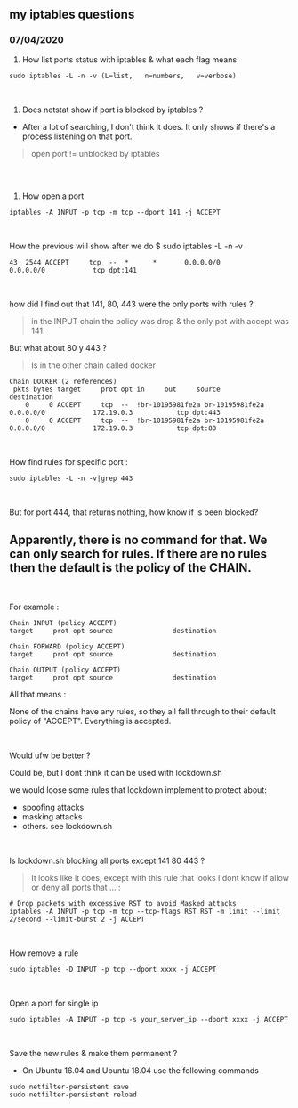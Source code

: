

## my iptables questions  

### 07/04/2020

1. How list ports status with iptables & what each flag means

```
sudo iptables -L -n -v (L=list,   n=numbers,   v=verbose)
```

<br>

1. Does netstat show if port is blocked by iptables ?

* After a lot of searching, I don't think it does. It only shows if there's a process listening on that port.


> open port != unblocked by iptables

```
```

<br>

1. How open a port

```
iptables -A INPUT -p tcp -m tcp --dport 141 -j ACCEPT
```

<br>

How the previous will show after we do $ sudo iptables -L -n -v

```
43  2544 ACCEPT     tcp  --  *      *       0.0.0.0/0            0.0.0.0/0            tcp dpt:141
```

<br>

how did I find out that 141, 80, 443 were the only ports with rules ?

> in the INPUT chain the policy was drop & the only pot with accept was 141.

But what about 80 y 443 ?

> Is in the other chain called docker

```
Chain DOCKER (2 references)
 pkts bytes target     prot opt in     out     source               destination         
    0     0 ACCEPT     tcp  --  !br-10195981fe2a br-10195981fe2a  0.0.0.0/0            172.19.0.3           tcp dpt:443
    0     0 ACCEPT     tcp  --  !br-10195981fe2a br-10195981fe2a  0.0.0.0/0            172.19.0.3           tcp dpt:80
```

<br>

How find rules for specific port :

```
sudo iptables -L -n -v|grep 443
```

<br>

But for port 444, that returns nothing, how know if is been blocked?

## Apparently, there is no command for that. We can only search for rules. If there are no rules then the default is the policy of the CHAIN. 

<br>

For example :

```
Chain INPUT (policy ACCEPT)
target     prot opt source               destination

Chain FORWARD (policy ACCEPT)
target     prot opt source               destination

Chain OUTPUT (policy ACCEPT)
target     prot opt source               destination 
```

All that means : 

None of the chains have any rules, so they all fall through to their default policy of "ACCEPT". Everything is accepted.

<br>

Would ufw be better ?

Could be, but I dont think it can be used with lockdown.sh

we would loose some rules that lockdown implement to protect about:
  - spoofing attacks
  - masking attacks
  - others. see lockdown.sh

<br>

Is lockdown.sh blocking all ports except 141 80 443 ?

> It looks like it does, except with this rule that looks I dont know if allow or deny all ports that ... :

```
# Drop packets with excessive RST to avoid Masked attacks
iptables -A INPUT -p tcp -m tcp --tcp-flags RST RST -m limit --limit 2/second --limit-burst 2 -j ACCEPT
```

<br>

How remove a rule

```
sudo iptables -D INPUT -p tcp --dport xxxx -j ACCEPT
```

<br>

Open a port for single ip

```
sudo iptables -A INPUT -p tcp -s your_server_ip --dport xxxx -j ACCEPT
```

<br>

Save the new rules & make them permanent ?
* On Ubuntu 16.04 and Ubuntu 18.04 use the following commands

```
sudo netfilter-persistent save
sudo netfilter-persistent reload
```

